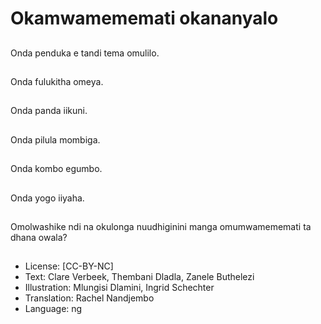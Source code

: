 # Okamwamememati okananyalo

##
Onda penduka e tandi tema omulilo.

##
Onda fulukitha omeya.

##
Onda panda iikuni.

##
Onda pilula mombiga.

##
Onda kombo egumbo.

##
Onda yogo iiyaha.

##
Omolwashike ndi na okulonga nuudhiginini manga omumwamememati ta dhana owala?

##
* License: [CC-BY-NC]
* Text: Clare Verbeek, Thembani Dladla, Zanele Buthelezi
* Illustration: Mlungisi Dlamini, Ingrid Schechter
* Translation: Rachel Nandjembo
* Language: ng
